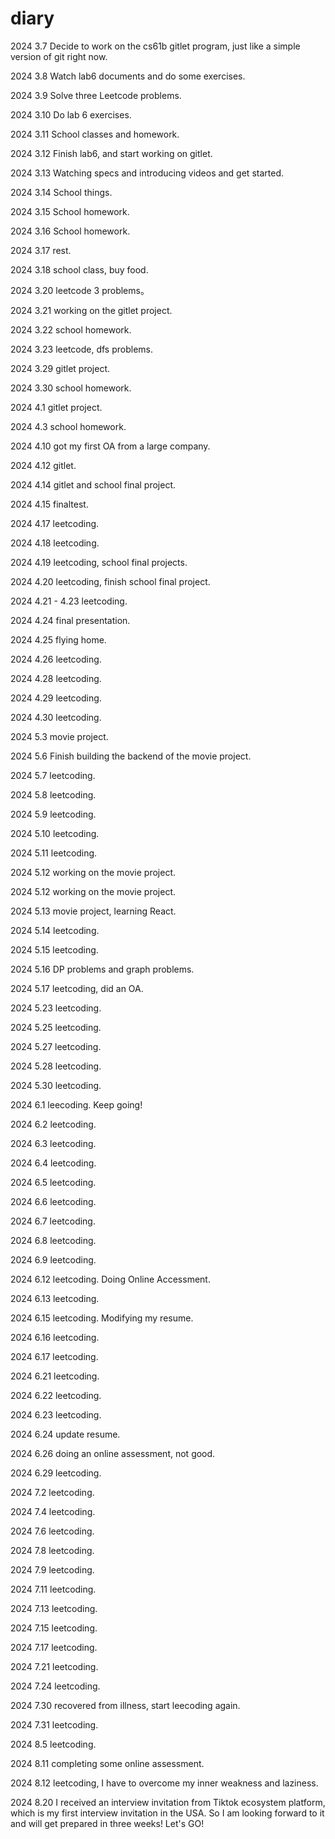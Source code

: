# diary

2024 3.7 Decide to work on the cs61b gitlet program, just like a simple version of git right now.

2024 3.8 Watch lab6 documents and do some exercises.

2024 3.9 Solve three Leetcode problems.

2024 3.10 Do lab 6 exercises.

2024 3.11 School classes and homework.

2024 3.12 Finish lab6, and start working on gitlet.

2024 3.13 Watching specs and introducing videos and get started.

2024 3.14 School things.

2024 3.15 School homework.

2024 3.16 School homework.

2024 3.17 rest.

2024 3.18 school class, buy food.

2024 3.20 leetcode 3 problems。

2024 3.21 working on the gitlet project.

2024 3.22 school homework.

2024 3.23 leetcode, dfs problems.

2024 3.29 gitlet project.

2024 3.30 school homework.

2024 4.1 gitlet project.

2024 4.3 school homework.

2024 4.10 got my first OA from a large company.

2024 4.12 gitlet.

2024 4.14 gitlet and school final project.

2024 4.15 finaltest.

2024 4.17 leetcoding.

2024 4.18 leetcoding.

2024 4.19 leetcoding, school final projects.

2024 4.20 leetcoding, finish school final project.

2024 4.21 - 4.23 leetcoding.

2024 4.24 final presentation.

2024 4.25 flying home.

2024 4.26 leetcoding.

2024 4.28 leetcoding.

2024 4.29 leetcoding.

2024 4.30 leetcoding.

2024 5.3 movie project.

2024 5.6 Finish building the backend of the movie project.

2024 5.7 leetcoding.

2024 5.8 leetcoding.

2024 5.9 leetcoding.

2024 5.10 leetcoding.

2024 5.11 leetcoding.

2024 5.12 working on the movie project.

2024 5.12 working on the movie project.

2024 5.13 movie project, learning React.

2024 5.14 leetcoding.

2024 5.15 leetcoding.

2024 5.16 DP problems and graph problems.

2024 5.17 leetcoding, did an OA.

2024 5.23 leetcoding.

2024 5.25 leetcoding.

2024 5.27 leetcoding.

2024 5.28 leetcoding.

2024 5.30 leetcoding.

2024 6.1 leecoding. Keep going!

2024 6.2 leetcoding.

2024 6.3 leetcoding.

2024 6.4 leetcoding.

2024 6.5 leetcoding.

2024 6.6 leetcoding.

2024 6.7 leetcoding.

2024 6.8 leetcoding.

2024 6.9 leetcoding.

2024 6.12 leetcoding. Doing Online Accessment.

2024 6.13 leetcoding.

2024 6.15 leetcoding. Modifying my resume.

2024 6.16 leetcoding.

2024 6.17 leetcoding.

2024 6.21 leetcoding.

2024 6.22 leetcoding.

2024 6.23 leetcoding.

2024 6.24 update resume.

2024 6.26 doing an online assessment, not good.

2024 6.29 leetcoding.

2024 7.2 leetcoding.

2024 7.4 leetcoding.

2024 7.6 leetcoding.

2024 7.8 leetcoding.

2024 7.9 leetcoding.

2024 7.11 leetcoding.

2024 7.13 leetcoding.

2024 7.15 leetcoding.

2024 7.17 leetcoding.

2024 7.21 leetcoding.

2024 7.24 leetcoding.

2024 7.30 recovered from illness, start leecoding again.

2024 7.31 leetcoding.

2024 8.5 leetcoding.

2024 8.11 completing some online assessment.

2024 8.12 leetcoding, I have to overcome my inner weakness and laziness.

2024 8.20 I received an interview invitation from Tiktok ecosystem platform, which is my first interview invitation in the USA. So I am looking forward to it and will get prepared in three weeks! Let's GO!

